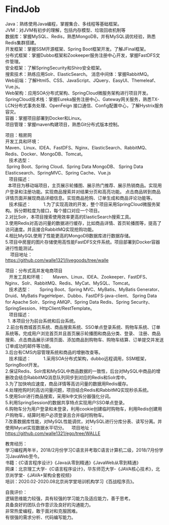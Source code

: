 # FindJob
Java：熟练使用Java编程，掌握集合、多线程等基础框架。  
JVM：对JVM有初步的理解，包括内存模型、垃圾回收机制等  
数据库：掌握MySQL、Redis，熟悉MongoDB，并有MySQL调优经验，熟悉Redis集群搭建。  
开发框架：掌握SSM开源框架、Spring Boot框架开发。了解JFinal框架。  
分布式框架：掌握Dubbo框架和Zookeeper服务注册中心开发，掌握FastDFS文件管理。  
安全框架：了解SpringSecurity和Shiro安全框架。  
搜索技术：熟练应用Solr、ElasticSearch。
消息中间体：掌握RabbitMQ。	
Web前端：了解Html5、CSS、JavaScript、JQuery、EasyUI、Themeleaf、Vue.js。  
Web架构：应用SOA分布式架构、SpringCloud微服务架构进行项目开发。	  
SpringCloud技术栈：掌握Eureka服务注册中心、Gateway网关服务，熟悉TX-LCN分布式事务处理、OpenFeign 接口通信、Config配置中心，了解Hystrix服务容灾。  
容器：掌握项目部署到Docker和Linux。  
项目管理：掌握maven构建项目，熟悉Git分布式版本控制。                        

项目：租房网  
 开发工具和环境：     
 Maven、Linux、IDEA、FastDFS、Nginx、ElasticSearch、RabbitMQ、Redis、Docker、MongoDB、Tomcat。  
   技术选型：   
 Spring Boot、Spring Cloud、Spring Data MongoDB、 Spring Data Elasticsearch、SpringMVC、Spring Cache、Vue.js  
   项目描述：  
  本项目为移动端项目，主页展示轮播图、展示热门推荐、展示热销商品。实现用户登录和注册功能。实现商品搜索并对结果分页和高亮功能。
		点击商品转到商品详情页面并展现商品详细信息。实现商品抢购、订单生成和商品评论功能等。    
   技术描述：            
1.为了实现高效的开发，整个项目采用SpringCloud微服务架构。拆分颗粒度为接口，每个接口对应一个项目。  
2.对比Solr，本项目搜索使用效率更高的ElasticSearch搜索工具。  
3.使用Redis对高访问量的数据进行缓存，比如商品详情、首页轮播图等，提高了访问速度。并且接合RabbitMQ实现抢购功能。  
4.相比MySQL使用了性能更高的MongoDB数据库进行数据存储。  
5.项目中房屋的图片存储使用高性能FastDFS文件系统。项目部署到Docker容器进行性能测试。  
    项目地址：  
https://github.com/walle1321/livegoods/tree/walle  


项目：分布式高并发电商项目  
   开发工具和环境：     
  Maven、Linux、IDEA、Zookeeper、FastDFS、Nginx、Solr、RabbitMQ、Redis、MyCat、MySQL、Tomcat。  
   技术选型：     
  Spring Boot、Spring MVC、MyBatis、MyBatis Generator、Druid、MyBatis PageHelper、Dubbo、FastDFS-java-client、
		Spring Data for Apache Solr、Spring AMQP、Spring Data Redis、Spring Security、SpringSession、HttpClient/RestTemplate。  
   项目描述：  
  1. 本项目分为前台系统和后台系统。    
 2.前台有商城首页系统、商品搜索系统、SSO单点登录系统、购物车系统、订单系统等。完成用户浏览首页并且首页展示轮播图和商品分类、登录、
	注册、商品搜索、点击商品展示详情页面、添加商品到购物车、购物车结算、订单提交并发送订单成功的邮件等功能。    
3.后台有CMS内容管理系统和商品的增删改查等。      
   技术描述：            
1.采用SOA分布式架构，dubbo远程调用，SSM框架，SpringBoot开发。  
2.保证Redis、Solr库和MySQL中商品数据的一致性，后台对MySQL中商品的增删改会结合RabbitMQ消息队列同步到对应的Redis和Solr库中。  
3.为了加快响应速度，商品详情等高访问量的数据用Redis缓存。  
4.处理抢购时的高访问量问题，项目结合Redis和RabbitMQ实现秒杀系统。  
5.使用Solr进行商品搜索，采用Ik中文拆分器强化分词。  
5.利用SpringSession的数据共享特点实现用户SSO单点登录。  
6.购物车分为用户登录和未登录，利用cookie创建临时购物车，利用Redis创建用户购物车，结算时用户必须登录且合并临时购物车。  
7.改善数据库性能，对MySQL性能调优，对MySQL进行分库分表、读写分离。并使用Mycat实现数据水平切分。     
项目地址：  
https://github.com/walle1321/ego/tree/WALLE  

教育经历：  
学习编程两年半，2018/2月份学习C语言并考取C语言计算机二级，2018/7月份学习JavaWeb至今。  
书籍：《C语言程序设计》《Java从零到精通》《JavaWeb从零到精通》  
网课：北京理工大学-《C语言程序设计》，华东师范大学-《JAVA核心技术》，北京尚学堂-《JAVA+架构全套视频》  
培训：2020.02-2020.08北京尚学堂培训机构学习《百战程序员》。  

自我评价：  
逻辑思维能力较强，具有较强的学习能力及适应能力，善于思考。  
具备良好的团队合作意识及良好的沟通能力。  
非常热爱编程，敢于面对和克服困难。  
有很强的需求分析、代码编写能力。  

        
